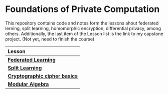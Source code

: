 # Foundations of Private Computation

This repository contains code and notes form the lessons ahout federated lerning, split learning, homomorphic encryption, differential privacy, among others.
Additionally, the last item of the Lesson list is the link to my capstone project. (Not yet, need to finish the course)

| Lesson |
|:-------|
|[**Federated Learning**](https://github.com/gonzalo-munillag/Private_AI_OpenMined/tree/main/Foundations_of_Private_Computation/Federated_Learning)|  
|[**Split Learning**](https://github.com/gonzalo-munillag/Private_AI_OpenMined/tree/main/Foundations_of_Private_Computation/Split_Learning)|  
|[**Cryptographic cipher basics**](https://github.com/gonzalo-munillag/Private_AI_OpenMined/tree/main/Foundations_of_Private_Computation/Cryptography_cipher_basics)|
|[**Modular Algebra**](https://github.com/gonzalo-munillag/Private_AI_OpenMined/tree/main/Foundations_of_Private_Computation/Modular_algebra)|
